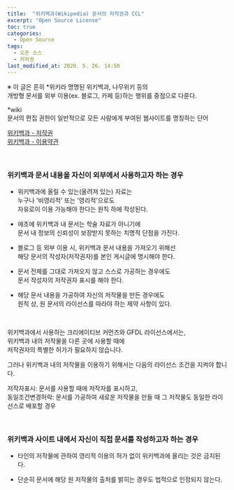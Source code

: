 ```yaml
---
title:  "위키백과(Wikipedia) 문서의 저작권과 CCL"
excerpt: "Open Source License"
toc: true
categories:
  - Open Source
tags:
  - 오픈 소스
  - 저작권
last_modified_at: 2020. 5. 26. 14:50
---
```



※ 이 글은 흔히 \*위키라 명명된 위키백과, 나무위키 등의  
개방형 문서를 외부 이용(ex. 블로그, 카페 등)하는 행위를 중점으로 다룬다.

\*wiki  
문서의 편집 권한이 일반적으로 모든 사람에게 부여된 웹사이트를 명칭하는 단어

[위키백과 - 저작권](https://ko.wikipedia.org/wiki/%EC%9C%84%ED%82%A4%EB%B0%B1%EA%B3%BC:%EC%A0%80%EC%9E%91%EA%B6%8C)  
[위키백과 - 이용약관](https://foundation.wikimedia.org/wiki/Terms_of_Use/ko)

<br/>

### 위키백과 문서 내용을 자신이 외부에서 사용하고자 하는 경우

- 위키백과에 올릴 수 있는(올려져 있는) 자료는  
누구나 '비영리적' 또는 '영리적'으로도  
자유로이 이용 가능해야 한다는 원칙 하에 작성된다.

- 애초에 위키백과 내 문서는 학술 자료가 아니기에  
문서 내 정보의 신뢰성이 보장받지 못하는 치명적 단점을 가진다.

- 블로그 등 외부 이용 시, 위키백과 문서 내용을 가져오기 위해선  
해당 문서의 작성자(저작권자)를 본인 게시글에 명시해야 한다.

- 문서 전체를 그대로 가져오지 않고 스스로 가공하는 경우에도  
문서 작성자의 저작권자 표시를 해야 한다.

- 해당 문서 내용을 가공하여 자신의 저작물을 만든 경우에도  
원칙 상, 원 문서의 라이선스를 따라야 하는 제약 사항이 있다. 

<br/>

위키백과에서 사용하는 크리에이티브 커먼즈와 GFDL 라이선스에서는,  
위키백과 내의 저작물을 다른 곳에 사용할 때에  
저작권자의 특별한 허가가 필요하지 않습니다. 

그러나 위키백과 내의 저작물을 이용하기 위해서는 다음의 라이선스 조건을 지켜야 합니다.

저작자표시: 문서를 사용할 때에 저작자를 표시하고,  
동일조건변경허락: 문서를 가공하여 새로운 저작물을 만들 때 그 저작물도 동일한 라이선스로 배포할 경우

<br/>

### 위키백과 사이트 내에서 자신이 직접 문서를 작성하고자 하는 경우

- 타인의 저작물에 관하여 영리적 이용의 허가 없이 위키백과에 올리는 것은 금지된다. 

- 단순히 문서에 해당 원 저작물의 출처를 밝히는 경우도 법적으로 인정되지 않는다. 

